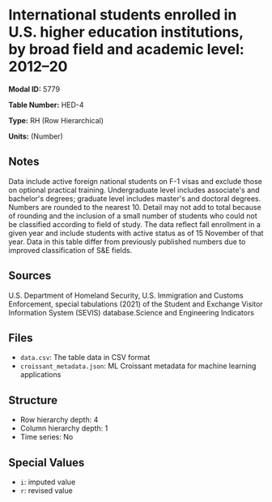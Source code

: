 # International students enrolled in U.S. higher education institutions, by broad field and academic level: 2012&#8211;20

**Modal ID:** 5779

**Table Number:** HED-4

**Type:** RH (Row Hierarchical)

**Units:** (Number)

## Notes

Data include active foreign national students on F-1 visas and exclude those on optional practical training. Undergraduate level includes associate's and bachelor's degrees; graduate level includes master's and doctoral degrees. Numbers are rounded to the nearest 10. Detail may not add to total because of rounding and the inclusion of a small number of students who could not be classified according to field of study. The data reflect fall enrollment in a given year and include students with active status as of 15 November of that year. Data in this table differ from previously published numbers due to improved classification of S&E fields.

## Sources

U.S. Department of Homeland Security, U.S. Immigration and Customs Enforcement, special tabulations (2021) of the Student and Exchange Visitor Information System (SEVIS) database.Science and Engineering Indicators

## Files

- `data.csv`: The table data in CSV format
- `croissant_metadata.json`: ML Croissant metadata for machine learning applications

## Structure

- Row hierarchy depth: 4
- Column hierarchy depth: 1
- Time series: No

## Special Values

- `i`: imputed value
- `r`: revised value
